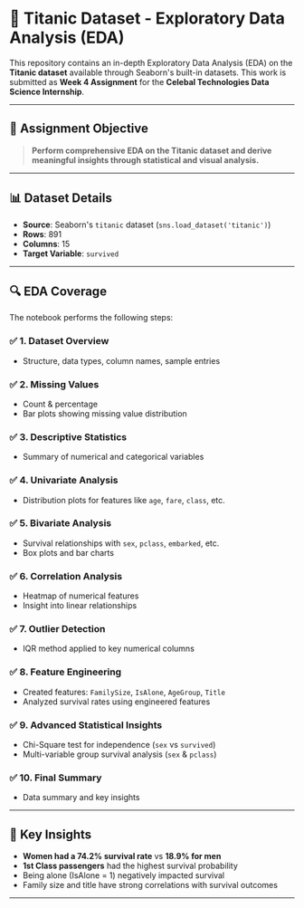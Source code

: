 # 🚢 Titanic Dataset - Exploratory Data Analysis (EDA)

This repository contains an in-depth Exploratory Data Analysis (EDA) on the **Titanic dataset** available through Seaborn's built-in datasets. This work is submitted as **Week 4 Assignment** for the **Celebal Technologies Data Science Internship**.

---

## 📌 Assignment Objective

> **Perform comprehensive EDA on the Titanic dataset and derive meaningful insights through statistical and visual analysis.**

---

## 📊 Dataset Details

- **Source**: Seaborn's `titanic` dataset (`sns.load_dataset('titanic')`)
- **Rows**: 891  
- **Columns**: 15  
- **Target Variable**: `survived`

---

## 🔍 EDA Coverage

The notebook performs the following steps:

### ✅ 1. Dataset Overview
- Structure, data types, column names, sample entries

### ✅ 2. Missing Values
- Count & percentage
- Bar plots showing missing value distribution

### ✅ 3. Descriptive Statistics
- Summary of numerical and categorical variables

### ✅ 4. Univariate Analysis
- Distribution plots for features like `age`, `fare`, `class`, etc.

### ✅ 5. Bivariate Analysis
- Survival relationships with `sex`, `pclass`, `embarked`, etc.
- Box plots and bar charts

### ✅ 6. Correlation Analysis
- Heatmap of numerical features
- Insight into linear relationships

### ✅ 7. Outlier Detection
- IQR method applied to key numerical columns

### ✅ 8. Feature Engineering
- Created features: `FamilySize`, `IsAlone`, `AgeGroup`, `Title`
- Analyzed survival rates using engineered features

### ✅ 9. Advanced Statistical Insights
- Chi-Square test for independence (`sex` vs `survived`)
- Multi-variable group survival analysis (`sex` & `pclass`)

### ✅ 10. Final Summary
- Data summary and key insights

---

## 🧠 Key Insights

- **Women had a 74.2% survival rate** vs **18.9% for men**
- **1st Class passengers** had the highest survival probability
- Being alone (IsAlone = 1) negatively impacted survival
- Family size and title have strong correlations with survival outcomes

---